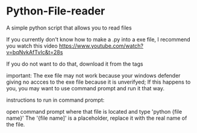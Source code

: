 # Python-File-reader

A simple python script that allows you to read files 

If you currently don't know how to make a .py into a exe file, I recommend you watch this video https://www.youtube.com/watch?v=bqNvkAfTvIc&t=28s

If you do not want to do that, download it from the tags


important:
The exe file may not work because your windows defender giving no accces to the exe file because it is unverifyed;
If this happens to you, you may want to use command prompt and run it that way.

instructions to run in command prompt:

open command prompt where that file is located and type 'python {file name}'
 The '{file name]' is a placeholder, replace it with the real name of the file.
